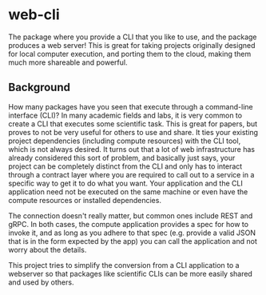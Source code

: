 # web-cli

The package where you provide a CLI that you like to use, and the package produces a web server! This is great for taking projects originally designed for local computer execution, and porting them to the cloud, making them much more shareable and powerful.

## Background

How many packages have you seen that execute through a command-line interface (CLI)? In many academic fields and labs, it is very common to create a CLI that executes some scientific task. This is great for papers, but proves to not be very useful for others to use and share. It ties your existing project dependencies (including compute resources) with the CLI tool, which is not always desired. It turns out that a lot of web infrastructure has already considered this sort of problem, and basically just says, your project can be completely distinct from the CLI and only has to interact through a contract layer where you are required to call out to a service in a specific way to get it to do what you want. Your application and the CLI application need not be executed on the same machine or even have the compute resources or installed dependencies.

The connection doesn't really matter, but common ones include REST and gRPC. In both cases, the compute application provides a spec for how to invoke it, and as long as you adhere to that spec (e.g. provide a valid JSON that is in the form expected by the app) you can call the application and not worry about the details.

This project tries to simplify the conversion from a CLI application to a webserver so that packages like scientific CLIs can be more easily shared and used by others.
